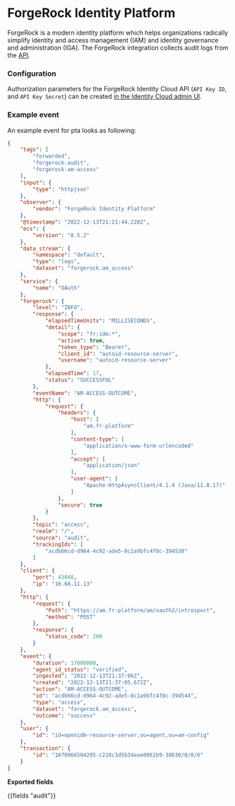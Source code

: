 # ForgeRock Identity Platform

ForgeRock is a modern identity platform which helps organizations radically simplify identity and access management (IAM) and identity governance and administration (IGA). The ForgeRock integration collects audit logs from the [API](https://backstage.forgerock.com/knowledge/kb/article/a37739488).

### Configuration

Authorization parameters for the ForgeRock Identity Cloud API (`API Key ID`, and `API Key Secret`) can be created [in the Identity Cloud admin UI](https://backstage.forgerock.com/docs/idcloud/latest/developer-docs/authenticate-to-rest-api-with-api-key-and-secret.html#get_an_api_key_and_secret). 

### Example event

An example event for pta looks as following:

```json
{
	"tags": [
		"forwarded",
		"forgerock-audit",
		"forgerock-am-access"
	],
	"input": {
		"type": "httpjson"
	},
	"observer": {
		"vendor": "ForgeRock Identity Platform"
	},
	"@timestamp": "2022-12-13T21:21:44.228Z",
	"ecs": {
		"version": "8.5.2"
	},
	"data_stream": {
		"namespace": "default",
		"type": "logs",
		"dataset": "forgerock.am_access"
	},
	"service": {
		"name": "OAuth"
	},
	"forgerock": {
		"level": "INFO",
		"response": {
			"elapsedTimeUnits": "MILLISECONDS",
			"detail": {
				"scope": "fr:idm:*",
				"active": true,
				"token_type": "Bearer",
				"client_id": "autoid-resource-server",
				"username": "autoid-resource-server"
			},
			"elapsedTime": 17,
			"status": "SUCCESSFUL"
		},
		"eventName": "AM-ACCESS-OUTCOME",
		"http": {
			"request": {
				"headers": {
					"host": [
						"am.fr-platform"
					],
					"content-type": [
						"application/x-www-form-urlencoded"
					],
					"accept": [
						"application/json"
					],
					"user-agent": [
						"Apache-HttpAsyncClient/4.1.4 (Java/11.0.17)"
					]
				},
				"secure": true
			}
		},
		"topic": "access",
		"realm": "/",
		"source": "audit",
		"trackingIds": [
			"acdb66cd-d964-4c92-ade5-8c1a9bfc4f8c-394538"
		]
	},
	"client": {
		"port": 43048,
		"ip": "10.68.11.13"
	},
	"http": {
		"request": {
			"Path": "https://am.fr-platform/am/oauth2/introspect",
			"method": "POST"
		},
		"response": {
			"status_code": 200
		}
	},
	"event": {
		"duration": 17000000,
		"agent_id_status": "verified",
		"ingested": "2022-12-13T21:37:06Z",
		"created": "2022-12-13T21:37:05.672Z",
		"action": "AM-ACCESS-OUTCOME",
		"id": "acdb66cd-d964-4c92-ade5-8c1a9bfc4f8c-394544",
		"type": "access",
		"dataset": "forgerock.am_access",
		"outcome": "success"
	},
	"user": {
		"id": "id=openidm-resource-server,ou=agent,ou=am-config"
	},
	"transaction": {
		"id": "1670966504205-c228c1d5b34eae0061b9-38630/0/0/0"
	}
}
```

**Exported fields**

{{fields "audit"}}